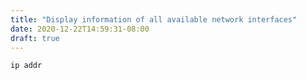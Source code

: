 ```yaml
---
title: "Display information of all available network interfaces"
date: 2020-12-22T14:59:31-08:00
draft: true
---
```


```
ip addr
```

